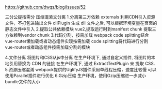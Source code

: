 https://github.com/dwqs/blog/issues/52

三分公提按需分 压缩混淆文分离
1.分离第三方依赖
    externals 利用CDN引入资源文件，不打包进输出文件
    dllPlugin 生成 dll 文件之后, 可以根据环境变量在页面的静态文件中引入
2.提取公共依赖模块
    vue2,提取运行时到manifest chunk
         提取三方依赖到vendor chunk
3.代码分割，按需加载
    webpack code splitting结合vue-router懒加载或者动态组件实现按需加载
    code splitting将代码进行分割
    vue-router或者动态组件按需加载分割的模块

4.文件分离
    将图片和CSS从js中分离
    在生产环境下, 通过自定义插件, 将图片的本地引用替换为 CDN 的链接
    在生产环境下, 通过 ExtractTextPlugin 来 提取 CSS.
5.资源压缩混淆
    webpack提供的UglifyJS插件采用单线程压缩，速度比较慢
    可以使用Parallel插件进行优化
6.Gzip压缩
    生产环境，使用Gzip压缩进一步减小bundle文件的大小

